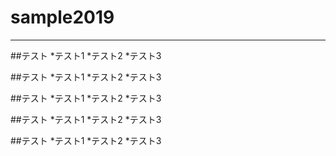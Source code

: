 # sample2019


---

 ##テスト
 *テスト1
 *テスト2
 *テスト3
 
 
 ##テスト
 *テスト1
 *テスト2
 *テスト3
 
 
 ##テスト
 *テスト1
 *テスト2
 *テスト3


 
 ##テスト
 *テスト1
 *テスト2
 *テスト3

 
 ##テスト
 *テスト1
 *テスト2
 *テスト3

